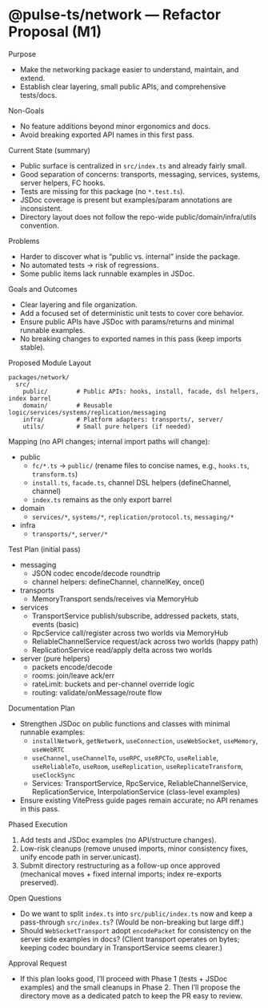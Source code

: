 # @pulse-ts/network — Refactor Proposal (M1)

Purpose
- Make the networking package easier to understand, maintain, and extend.
- Establish clear layering, small public APIs, and comprehensive tests/docs.

Non-Goals
- No feature additions beyond minor ergonomics and docs.
- Avoid breaking exported API names in this first pass.

Current State (summary)
- Public surface is centralized in `src/index.ts` and already fairly small.
- Good separation of concerns: transports, messaging, services, systems, server helpers, FC hooks.
- Tests are missing for this package (no `*.test.ts`).
- JSDoc coverage is present but examples/param annotations are inconsistent.
- Directory layout does not follow the repo-wide public/domain/infra/utils convention.

Problems
- Harder to discover what is “public vs. internal” inside the package.
- No automated tests -> risk of regressions.
- Some public items lack runnable examples in JSDoc.

Goals and Outcomes
- Clear layering and file organization.
- Add a focused set of deterministic unit tests to cover core behavior.
- Ensure public APIs have JSDoc with params/returns and minimal runnable examples.
- No breaking changes to exported names in this pass (keep imports stable).

Proposed Module Layout

```
packages/network/
  src/
    public/        # Public APIs: hooks, install, facade, dsl helpers, index barrel
    domain/        # Reusable logic/services/systems/replication/messaging
    infra/         # Platform adapters: transports/, server/
    utils/         # Small pure helpers (if needed)
```

Mapping (no API changes; internal import paths will change):
- public
  - `fc/*.ts` -> `public/` (rename files to concise names, e.g., `hooks.ts`, `transform.ts`)
  - `install.ts`, `facade.ts`, channel DSL helpers (defineChannel, channel)
  - `index.ts` remains as the only export barrel
- domain
  - `services/*`, `systems/*`, `replication/protocol.ts`, `messaging/*`
- infra
  - `transports/*`, `server/*`

Test Plan (initial pass)
- messaging
  - JSON codec encode/decode roundtrip
  - channel helpers: defineChannel, channelKey, once()
- transports
  - MemoryTransport sends/receives via MemoryHub
- services
  - TransportService publish/subscribe, addressed packets, stats, events (basic)
  - RpcService call/register across two worlds via MemoryHub
  - ReliableChannelService request/ack across two worlds (happy path)
  - ReplicationService read/apply delta across two worlds
- server (pure helpers)
  - packets encode/decode
  - rooms: join/leave ack/err
  - rateLimit: buckets and per-channel override logic
  - routing: validate/onMessage/route flow

Documentation Plan
- Strengthen JSDoc on public functions and classes with minimal runnable examples:
  - `installNetwork`, `getNetwork`, `useConnection`, `useWebSocket`, `useMemory`, `useWebRTC`
  - `useChannel`, `useChannelTo`, `useRPC`, `useRPCTo`, `useReliable`, `useReliableTo`, `useRoom`, `useReplication`, `useReplicateTransform`, `useClockSync`
  - Services: TransportService, RpcService, ReliableChannelService, ReplicationService, InterpolationService (class-level examples)
- Ensure existing VitePress guide pages remain accurate; no API renames in this pass.

Phased Execution
1) Add tests and JSDoc examples (no API/structure changes).
2) Low-risk cleanups (remove unused imports, minor consistency fixes, unify encode path in server.unicast).
3) Submit directory restructuring as a follow-up once approved (mechanical moves + fixed internal imports; index re-exports preserved).

Open Questions
- Do we want to split `index.ts` into `src/public/index.ts` now and keep a pass-through `src/index.ts`? (Would be non-breaking but large diff.)
- Should `WebSocketTransport` adopt `encodePacket` for consistency on the server side examples in docs? (Client transport operates on bytes; keeping codec boundary in TransportService seems clearer.)

Approval Request
- If this plan looks good, I’ll proceed with Phase 1 (tests + JSDoc examples) and the small cleanups in Phase 2. Then I’ll propose the directory move as a dedicated patch to keep the PR easy to review.

